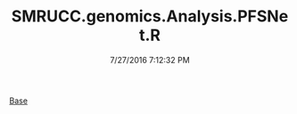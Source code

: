 ﻿---
title: SMRUCC.genomics.Analysis.PFSNet.R
date: 7/27/2016 7:12:32 PM
---

[Base](T-SMRUCC.genomics.Analysis.PFSNet.R.Base.html)
